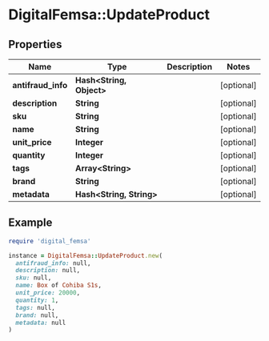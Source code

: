 # DigitalFemsa::UpdateProduct

## Properties

| Name | Type | Description | Notes |
| ---- | ---- | ----------- | ----- |
| **antifraud_info** | **Hash&lt;String, Object&gt;** |  | [optional] |
| **description** | **String** |  | [optional] |
| **sku** | **String** |  | [optional] |
| **name** | **String** |  | [optional] |
| **unit_price** | **Integer** |  | [optional] |
| **quantity** | **Integer** |  | [optional] |
| **tags** | **Array&lt;String&gt;** |  | [optional] |
| **brand** | **String** |  | [optional] |
| **metadata** | **Hash&lt;String, String&gt;** |  | [optional] |

## Example

```ruby
require 'digital_femsa'

instance = DigitalFemsa::UpdateProduct.new(
  antifraud_info: null,
  description: null,
  sku: null,
  name: Box of Cohiba S1s,
  unit_price: 20000,
  quantity: 1,
  tags: null,
  brand: null,
  metadata: null
)
```

